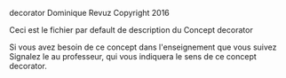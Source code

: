 decorator
Dominique Revuz Copyright 2016

Ceci est le fichier par default de description du Concept decorator

Si vous avez besoin de ce concept dans l'enseignement que vous suivez
 Signalez le au professeur, qui vous indiquera le sens de ce concept decorator.
